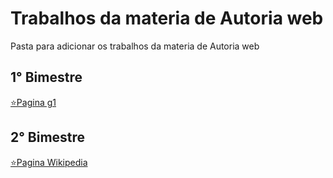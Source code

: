
<h1>Trabalhos da materia de Autoria web</h1>
<p>Pasta para adicionar os trabalhos da materia de Autoria web</p>
<h2>1° Bimestre</h2>
<a href="https://github.com/Iamilyfelix/pagina-g1.git">⭐Pagina g1</a>
<h2>2° Bimestre</h2>
<a href="https://github.com/Iamilyfelix/PaginaWikipedia-marcal.git">⭐Pagina Wikipedia</a>
